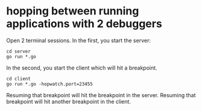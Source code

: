 # hopping between running applications with 2 debuggers

Open 2 terminal sessions.
In the first, you start the server:

    cd server
    go run *.go

In the second, you start the client which will hit a breakpoint.

    cd client
    go run *.go -hopwatch.port=23455

Resuming that breakpoint will hit the breakpoint in the server.
Resuming that breakpoint will hit another breakpoint in the client.
